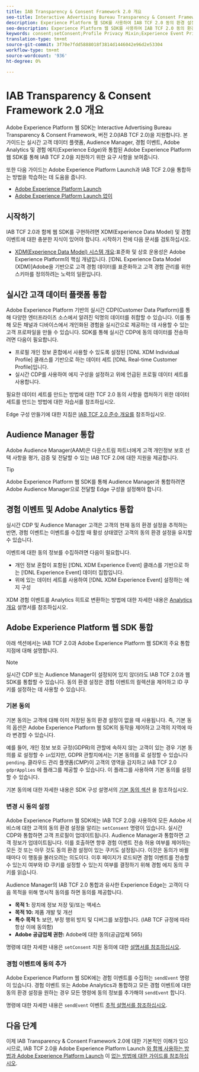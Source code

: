 ```yaml
---
title: IAB Transparency & Consent Framework 2.0 개요
seo-title: Interactive Advertising Bureau Transparency & Consent Framework 2.0에서 Adobe Experience Platform 웹 SDK 동의 환경 설정 지원
description: Experience Platform 웹 SDK를 사용하여 IAB TCF 2.0 동의 환경 설정을 지원하는 방법을 알아봅니다.
seo-description: Experience Platform 웹 SDK를 사용하여 IAB TCF 2.0 동의 환경 설정을 지원하는 방법을 알아봅니다.
keywords: consent;setConsent;Profile Privacy Mixin;Experience Event Privacy Mixin;Privacy Mixin;IAB TCF 2.0;Real-time CDP;Real-time Customer Data Profile
translation-type: tm+mt
source-git-commit: 3f70e7fdd5888018f3814d1446042e96d2e53304
workflow-type: tm+mt
source-wordcount: '936'
ht-degree: 0%

---
```



# IAB Transparency &amp; Consent Framework 2.0 개요

Adobe Experience Platform 웹 SDK는 Interactive Advertising Bureau Transparency &amp; Consent Framework, 버전 2.0(IAB TCF 2.0)을 지원합니다. 본 가이드는 실시간 고객 데이터 플랫폼, Audience Manager, 경험 이벤트, Adobe Analytics 및 경험 에지(Experience Edge)와 통합된 Adobe Experience Platform 웹 SDK를 통해 IAB TCF 2.0을 지원하기 위한 요구 사항을 보여줍니다.

또한 다음 가이드는 Adobe Experience Platform Launch과 IAB TCF 2.0을 통합하는 방법을 학습하는 데 도움을 줍니다.

- [Adobe Experience Platform Launch](./with-launch.md)
- [Adobe Experience Platform Launch 없이](./without-launch.md)

## 시작하기

IAB TCF 2.0과 함께 웹 SDK를 구현하려면 XDM(Experience Data Model) 및 경험 이벤트에 대한 충분한 지식이 있어야 합니다. 시작하기 전에 다음 문서를 검토하십시오.

- [XDM(Experience Data Model) 시스템 개요](../../../xdm/home.md):표준화 및 상호 운용성은 Adobe Experience Platform의 핵심 개념입니다. [!DNL Experience Data Model (XDM)]Adobe을 기반으로 고객 경험 데이터를 표준화하고 고객 경험 관리를 위한 스키마를 정의하려는 노력의 일환입니다.

## 실시간 고객 데이터 플랫폼 통합

Adobe Experience Platform 기반의 실시간 CDP(Customer Data Platform)를 통해 다양한 엔터프라이즈 소스에서 알려진 익명의 데이터를 취합할 수 있습니다. 이를 통해 모든 채널과 디바이스에서 개인화된 경험을 실시간으로 제공하는 데 사용할 수 있는 고객 프로파일을 만들 수 있습니다. SDK를 통해 실시간 CDP에 동의 데이터를 전송하려면 다음이 필요합니다.

- 프로필 개인 정보 혼합에서 사용할 수 있도록 설정된 [!DNL XDM Individual Profile] 클래스를 기반으로 하는 데이터 세트 [!DNL Real-time Customer Profile]입니다.
- 실시간 CDP를 사용하여 에지 구성을 설정하고 위에 언급된 프로필 데이터 세트를 사용합니다.

필요한 데이터 세트를 만드는 방법에 대한 TCF 2.0 동의 [](../../../rtcdp/privacy/iab/dataset-preparation.md) 사항을 캡처하기 위한 데이터 세트를 만드는 방법에 대한 자습서를 참조하십시오.

Edge 구성 만들기에 대한 지침은 [IAB TCF 2.0 준수 개요를](../../../rtcdp/privacy/privacy-overview.md) 참조하십시오.

## Audience Manager 통합

Adobe Audience Manager(AAM)은 다운스트림 파트너에게 고객 개인정보 보호 선택 사항을 평가, 검증 및 전달할 수 있는 IAB TCF 2.0에 대한 지원을 제공합니다. <!--For more information, read the documentation on [Sending Data to Audience Manager](../audience-manager/audience-manager-overview.md).-->

>[!TIP]
>
>Adobe Experience Platform 웹 SDK를 통해 Audience Manager과 통합하려면 Adobe Audience Manager으로 전달할 Edge 구성을 설정해야 합니다.

## 경험 이벤트 및 Adobe Analytics 통합

실시간 CDP 및 Audience Manager 고객은 고객의 현재 동의 환경 설정을 추적하는 반면, 경험 이벤트는 이벤트를 수집할 때 활성 상태였던 고객의 동의 환경 설정을 유지할 수 있습니다.

이벤트에 대한 동의 정보를 수집하려면 다음이 필요합니다.

- 개인 정보 혼합이 포함된 [!DNL XDM Experience Event] 클래스를 기반으로 하는 [!DNL Experience Event] 데이터 집합입니다.
- 위에 있는 데이터 세트를 사용하여 [!DNL XDM Experience Event] 설정하는 에지 구성

XDM 경험 이벤트를 Analytics 히트로 변환하는 방법에 대한 자세한 내용은 [Analytics 개요](../../data-collection/adobe-analytics/analytics-overview.md) 설명서를 참조하십시오.

## Adobe Experience Platform 웹 SDK 통합

아래 섹션에서는 IAB TCF 2.0과 Adobe Experience Platform 웹 SDK의 주요 통합 지점에 대해 설명합니다.

>[!NOTE]
>
>실시간 CDP 또는 Audience Manager이 설정되어 있지 않더라도 IAB TCF 2.0과 웹 SDK를 통합할 수 있습니다. 동의 환경 설정은 경험 이벤트의 컬렉션을 제어하고 ID 쿠키를 설정하는 데 사용할 수 있습니다.

### 기본 동의

기본 동의는 고객에 대해 이미 저장된 동의 환경 설정이 없을 때 사용됩니다. 즉, 기본 동의 옵션은 Adobe Experience Platform 웹 SDK의 동작을 제어하고 고객의 지역에 따라 변경할 수 있습니다.

예를 들어, 개인 정보 보호 규정(GDPR)의 관할에 속하지 않는 고객이 있는 경우 기본 동의를 로 설정할 수 `in`있지만, GDPR 관할지에서는 기본 동의를 로 설정할 수 있습니다 `pending`. 클라우드 관리 플랫폼(CMP)이 고객의 영역을 감지하고 IAB TCF 2.0 `gdprApplies` 에 플래그를 제공할 수 있습니다. 이 플래그를 사용하여 기본 동의를 설정할 수 있습니다.

기본 동의에 대한 자세한 내용은 SDK 구성 설명서의 [기본 동의 섹션](../../fundamentals/configuring-the-sdk.md#default-consent) 을 참조하십시오.

### 변경 시 동의 설정

Adobe Experience Platform 웹 SDK에는 IAB TCF 2.0을 사용하여 모든 Adobe 서비스에 대한 고객의 동의 환경 설정을 알리는 `setConsent` 명령이 있습니다. 실시간 CDP와 통합하면 고객 프로필이 업데이트됩니다. Audience Manager과 통합하면 고객 정보가 업데이트됩니다. 이를 호출하면 향후 경험 이벤트 전송 허용 여부를 제어하는 모든 것 또는 아무 것도 동의 환경 설정이 있는 쿠키도 설정됩니다. 이것은 동의가 바뀔 때마다 이 행동을 불러오려는 의도이다. 이후 페이지가 로드되면 경험 이벤트를 전송할 수 있는지 여부와 ID 쿠키를 설정할 수 있는지 여부를 결정하기 위해 경험 에지 동의 쿠키를 읽습니다.

Audience Manager의 IAB TCF 2.0 통합과 유사한 Experience Edge는 고객이 다음 목적을 위해 명시적 동의를 하면 동의를 제공합니다.

- **목적 1:** 장치에 정보 저장 및/또는 액세스
- **목적 10:** 제품 개발 및 개선
- **특수 목적 1:** 보안, 부정 행위 방지 및 디버그를 보장합니다. (IAB TCF 규정에 따라 항상 이에 동의함)
- **Adobe 공급업체 권한:** Adobe에 대한 동의(공급업체 565)

명령에 대한 자세한 내용은 `setConsent` 지원 동의에 대한 [설명서를 참조하십시오](../../consent/supporting-consent.md).

### 경험 이벤트에 동의 추가

Adobe Experience Platform 웹 SDK에는 경험 이벤트를 수집하는 `sendEvent` 명령이 있습니다. 경험 이벤트 또는 Adobe Analytics과 통합하고 모든 경험 이벤트에 대한 동의 환경 설정을 원하는 경우 모든 명령에 동의 정보를 추가해야 `sendEvent` 합니다.

명령에 대한 자세한 내용은 `sendEvent` 이벤트 [추적 설명서를 참조하십시오](../../fundamentals/tracking-events.md).

## 다음 단계

이제 IAB Transparency &amp; Consent Framework 2.0에 대한 기본적인 이해가 있으시므로, IAB TCF 2.0을 Adobe Experience Platform Launch [와 함께 사용하는 방법과 Adobe Experience Platform Launch](./with-launch.md) 이 [없는 방법에 대한 가이드를 참조하십시오](./without-launch.md).
